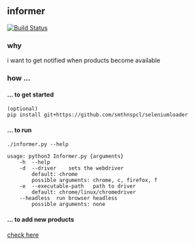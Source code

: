 ## informer
[![Build Status](http://build.eberlein.io:8080/job/informer/badge/icon)](http://build.eberlein.io:8080/job/informer/)
### why
i want to get notified when products become available

### how ...
#### ... to get started
```
(optional)
pip install git+https://github.com/smthnspcl/seleniumloader
```

#### ... to run
```
./informer.py --help

usage: python3 Informer.py {arguments}
	-h	--help
	-d	--driver	sets the webdriver
		default: chrome
		possible arguments: chrome, c, firefox, f
	-e	--executable-path	path to driver
		default: chrome/linux/chromedriver
	--headless	run browser headless
		possible arguments: none
```

#### ... to add new products
[check here](https://github.com/smthnspcl/informer/blob/master/libs/amazon.py#L78) 
